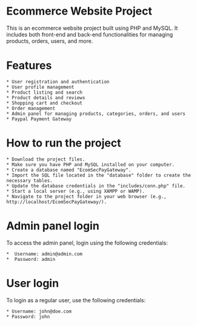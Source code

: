 # Ecommerce Website Project
This is an ecommerce website project built using PHP and MySQL. 
It includes both front-end and back-end functionalities
for managing products, orders, users, and more.

# Features
    * User registration and authentication
    * User profile management
    * Product listing and search
    * Product details and reviews
    * Shopping cart and checkout
    * Order management
    * Admin panel for managing products, categories, orders, and users
    * Paypal Payment Gateway


# How to run the project
    * Download the project files.
    * Make sure you have PHP and MySQL installed on your computer.
    * Create a database named "EcomSecPayGateway".
    * Import the SQL file located in the "database" folder to create the necessary tables.
    * Update the database credentials in the "includes/conn.php" file.
    * Start a local server (e.g., using XAMPP or WAMP).
    * Navigate to the project folder in your web browser (e.g., http://localhost/EcomSecPayGateway/).


# Admin panel login
To access the admin panel, login using the following credentials:

    *  Username: admin@admin.com
    *  Password: admin


# User login
To login as a regular user, use the following credentials:

    * Username: john@doe.com
    * Password: john
